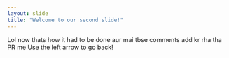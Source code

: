```yaml
---
layout: slide
title: "Welcome to our second slide!"
---
```

Lol now thats how it had to be done aur mai tbse comments add kr rha tha PR me
Use the left arrow to go back!
